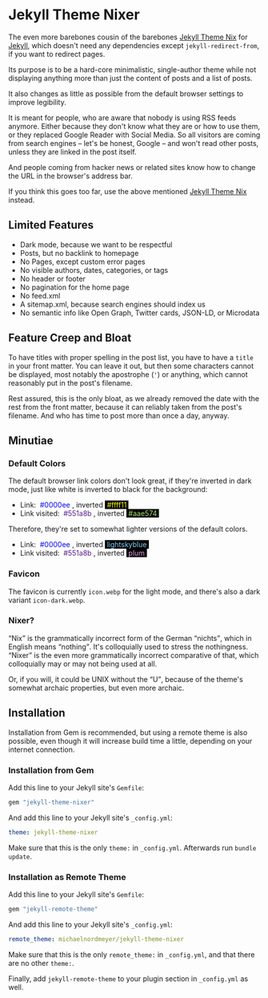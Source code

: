 # Jekyll Theme Nixer

The even more barebones cousin of the barebones [Jekyll Theme Nix](https://github.com/michaelnordmeyer/nix) for [Jekyll](https://github.com/jekyll/jekyll), which doesn't need any dependencies except `jekyll-redirect-from`, if you want to redirect pages.

Its purpose is to be a hard-core minimalistic, single-author theme while not displaying anything more than just the content of posts and a list of posts.

It also changes as little as possible from the default browser settings to improve legibility.

It is meant for people, who are aware that nobody is using RSS feeds anymore. Either because they don't know what they are or how to use them, or they replaced Google Reader with Social Media. So all visitors are coming from search engines – let's be honest, Google – and won't read other posts, unless they are linked in the post itself.

And people coming from hacker news or related sites know how to change the URL in the browser's address bar.

If you think this goes too far, use the above mentioned [Jekyll Theme Nix](https://github.com/michaelnordmeyer/nix) instead.

## Limited Features

- Dark mode, because we want to be respectful
- Posts, but no backlink to homepage
- No Pages, except custom error pages
- No visible authors, dates, categories, or tags
- No header or footer
- No pagination for the home page
- No feed.xml
- A sitemap.xml, because search engines should index us
- No semantic info like Open Graph, Twitter cards, JSON-LD, or Microdata

## Feature Creep and Bloat

To have titles with proper spelling in the post list, you have to have a `title` in your front matter. You can leave it out, but then some characters cannot be displayed, most notably the apostrophe (`'`) or anything, which cannot reasonably put in the post's filename.

Rest assured, this is the only bloat, as we already removed the date with the rest from the front matter, because it can reliably taken from the post's filename. And who has time to post more than once a day, anyway.

## Minutiae

### Default Colors

The default browser link colors don't look great, if they're inverted in dark mode, just like white is inverted to black for the background:

- Link: <span style="background-color: white; color: #0000ee">&nbsp;#0000ee&nbsp;</span>, inverted <span style="background-color: black; color: #ffff11">&nbsp;#ffff11&nbsp;</span>
- Link visited: <span style="background-color: white; color: #551a8b">&nbsp;#551a8b&nbsp;</span>, inverted <span style="background-color: black; color: #aae574">&nbsp;#aae574&nbsp;</span>

Therefore, they're set to somewhat lighter versions of the default colors.

- Link: <span style="background-color: white; color: #0000ee">&nbsp;#0000ee&nbsp;</span>, inverted <span style="background-color: black; color: lightskyblue">&nbsp;lightskyblue&nbsp;</span>
- Link visited: <span style="background-color: white; color: #551a8b">&nbsp;#551a8b&nbsp;</span>, inverted <span style="background-color: black; color: plum">&nbsp;plum&nbsp;</span>

### Favicon

The favicon is currently `icon.webp` for the light mode, and there's also a dark variant `icon-dark.webp`.

### Nixer?

<q>Nix</q> is the grammatically incorrect form of the German <q>nichts</q>, which in English means <q>nothing</q>. It's colloquially used to stress the nothingness. <q>Nixer</q> is the even more grammatically incorrect comparative of that, which colloquially may or may not being used at all.

Or, if you will, it could be UNIX without the <q>U</q>, because of the theme's somewhat archaic properties, but even more archaic.

## Installation

Installation from Gem is recommended, but using a remote theme is also possible, even though it will increase build time a little, depending on your internet connection.

### Installation from Gem

Add this line to your Jekyll site's `Gemfile`:

```ruby
gem "jekyll-theme-nixer"
```

And add this line to your Jekyll site's `_config.yml`:

```yaml
theme: jekyll-theme-nixer
```

Make sure that this is the only `theme:` in `_config.yml`. Afterwards run `bundle update`.

### Installation as Remote Theme

Add this line to your Jekyll site's `Gemfile`:

```ruby
gem "jekyll-remote-theme"
```

And add this line to your Jekyll site's `_config.yml`:

```yaml
remote_theme: michaelnordmeyer/jekyll-theme-nixer
```

Make sure that this is the only `remote_theme:` in `_config.yml`, and that there are no other `theme:`.

Finally, add `jekyll-remote-theme` to your plugin section in `_config.yml` as well.

